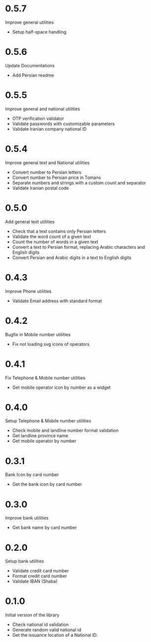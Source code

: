 # 0.5.7

Improve general utilities

- Setup half-space handling

# 0.5.6

Update Documentations

- Add Persian readme

# 0.5.5

Improve general and national utilities

- OTP verification validator
- Validate passwords with customizable parameters
- Validate Iranian company national ID

# 0.5.4

Improve general text and National utilities

- Convert number to Persian letters
- Convert number to Persian price in Tomans
- Separate numbers and strings with a custom count and separator
- Validate Iranian postal code

# 0.5.0

Add general text utilities

- Check that a text contains only Persian letters
- Validate the word count of a given text
- Count the number of words in a given text
- Convert a text to Persian format, replacing Arabic characters and English digits
- Convert Persian and Arabic digits in a text to English digits

# 0.4.3

Improve Phone utilities

- Validate Email address with standard format

# 0.4.2

Bugfix in Mobile number utilities

- Fix not loading svg icons of operators

# 0.4.1

Fix Telephone & Mobile number utilities

- Get mobile operator icon by number as a widget

# 0.4.0

Setup Telephone & Mobile number utilities

- Check mobile and landline number format validation
- Get landline province name
- Get mobile operator by number

# 0.3.1

Bank Icon by card number

- Get the bank icon by card number

# 0.3.0

Improve bank utilities

- Get bank name by card number

# 0.2.0

Setup bank utilities

- Validate credit card number
- Format credit card number
- Validate IBAN (Shaba)

# 0.1.0

Initial version of the library

- Check national id validation
- Generate random valid national id
- Get the issuance location of a National ID.
